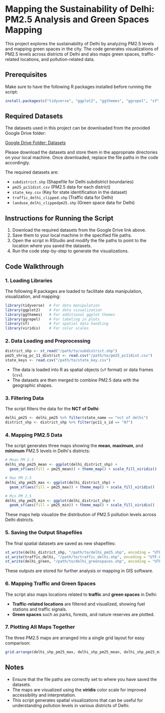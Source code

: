 # Mapping the Sustainability of Delhi: PM2.5 Analysis and Green Spaces Mapping

This project explores the sustainability of Delhi by analyzing PM2.5 levels and mapping green spaces in the city. The code generates visualizations of PM2.5 levels across districts of Delhi and also maps green spaces, traffic-related locations, and pollution-related data.

## Prerequisites

Make sure to have the following R packages installed before running the script:

```r
install.packages(c("tidyverse", "ggplot2", "ggthemes", "ggrepel", "sf", "viridis", "gridExtra"))
```

## Required Datasets

The datasets used in this project can be downloaded from the provided Google Drive folder:

[Google Drive Folder: Datasets](https://drive.google.com/drive/folders/1wqA9hOGnhr6hR8IHWyJktYvLH1f3cLqB?usp=sharing)

Please download the datasets and store them in the appropriate directories on your local machine. Once downloaded, replace the file paths in the code accordingly.

The required datasets are:
- `subdistrict.shp` (Shapefile for Delhi subdistrict boundaries)
- `pm25_pc11dist.csv` (PM2.5 data for each district)
- `state_key.csv` (Key for state identification in the dataset)
- `traffic_delhi_clipped.shp` (Traffic data for Delhi)
- `landuse_delhi_clippedpm25.shp` (Green space data for Delhi)

## Instructions for Running the Script

1. Download the required datasets from the Google Drive link above.
2. Save them to your local machine in the specified file paths.
3. Open the script in RStudio and modify the file paths to point to the location where you saved the datasets.
4. Run the code step-by-step to generate the visualizations.

## Code Walkthrough

### 1. Loading Libraries
The following R packages are loaded to facilitate data manipulation, visualization, and mapping:

```r
library(tidyverse)  # For data manipulation
library(ggplot2)    # For data visualization
library(ggthemes)   # For additional ggplot themes
library(ggrepel)    # For labeling in plots
library(sf)         # For spatial data handling
library(viridis)    # For color scales
```

### 2. Data Loading and Preprocessing

```r
district_shp <- st_read("/path/to/subdistrict.shp")
pm25_shrug_pc_11_district <- read.csv("/path/to/pm25_pc11dist.csv")
state_keys <- read.csv("/path/to/state_key.csv")
```

- The data is loaded into R as spatial objects (`sf` format) or data frames (`csv`).
- The datasets are then merged to combine PM2.5 data with the geographic shapes.

### 3. Filtering Data

The script filters the data for the **NCT of Delhi**:

```r
delhi_pm25 <- delhi_pm25 %>% filter(state_name == "nct of delhi")
district_shp <- district_shp %>% filter(pc11_s_id == "07")
```

### 4. Mapping PM2.5 Data

The script generates three maps showing the **mean**, **maximum**, and **minimum** PM2.5 levels in Delhi's districts:

```r
# Mean PM 2.5
delhi_shp_pm25_mean <- ggplot(delhi_district_shp) + 
  geom_sf(aes(fill = pm25_mean)) + theme_map() + scale_fill_viridis()

# Max PM 2.5
delhi_shp_pm25_max <- ggplot(delhi_district_shp) + 
  geom_sf(aes(fill = pm25_max)) + theme_map() + scale_fill_viridis()

# Min PM 2.5
delhi_shp_pm25_min <- ggplot(delhi_district_shp) + 
  geom_sf(aes(fill = pm25_min)) + theme_map() + scale_fill_viridis()
```

These maps help visualize the distribution of PM2.5 pollution levels across Delhi districts.

### 5. Saving the Output Shapefiles

The final spatial datasets are saved as new shapefiles:

```r
st_write(delhi_district_shp, "/path/to/delhi_pm25.shp", encoding = "UTF-8")
st_write(traffic_delhi, "/path/to/traffic_delhi.shp", encoding = "UTF-8")
st_write(delhi_green, "/path/to/delhi_greenspaces.shp", encoding = "UTF-8")
```

These outputs are stored for further analysis or mapping in GIS software.

### 6. Mapping Traffic and Green Spaces

The script also maps locations related to **traffic** and **green spaces** in Delhi:

- **Traffic-related locations** are filtered and visualized, showing fuel stations and traffic signals.
- **Green spaces** such as parks, forests, and nature reserves are plotted.

### 7. Plotting All Maps Together

The three PM2.5 maps are arranged into a single grid layout for easy comparison:

```r
grid.arrange(delhi_shp_pm25_max, delhi_shp_pm25_mean, delhi_shp_pm25_min, ncol = 3)
```

## Notes

- Ensure that the file paths are correctly set to where you have saved the datasets.
- The maps are visualized using the **viridis** color scale for improved accessibility and interpretation.
- This script generates spatial visualizations that can be useful for understanding pollution levels in various districts of Delhi.
